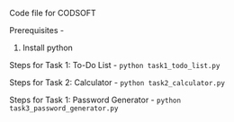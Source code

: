 Code file for CODSOFT

Prerequisites - 
1. Install python

Steps for Task 1: To-Do List -
`python task1_todo_list.py`

Steps for Task 2: Calculator -
`python task2_calculator.py`

Steps for Task 1: Password Generator -
`python task3_password_generator.py`
